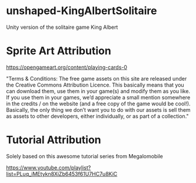 # unshaped-KingAlbertSolitaire
Unity version of the solitaire game King Albert

# Sprite Art Attribution

https://opengameart.org/content/playing-cards-0

"Terms & Conditions: The free game assets on this site are released under the Creative Commons Attribution Licence. This basically means that you can download them, use them in your game(s) and modify them as you like. If you use them in your games, we’d appreciate a small mention somewhere in the credits / on the website (and a free copy of the game would be cool!). Basically, the only thing we don’t want you to do with our assets is sell them as assets to other developers, either individually, or as part of a collection."

# Tutorial Attribution

Solely based on this awesome tutorial series from Megalomobile

https://www.youtube.com/playlist?list=PLuq_iMEtykn8XiZb6453f61U7HC7u8KiC
